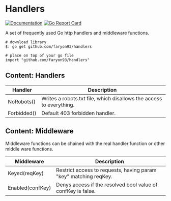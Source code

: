# Handlers
[![Documentation](https://godoc.org/github.com/faryon93/handlers?status.svg)](http://godoc.org/github.com/faryon93/handlers)
[![Go Report Card](https://goreportcard.com/badge/github.com/faryon93/handlers)](https://goreportcard.com/report/github.com/faryon93/handlers)

A set of frequently used Go http handlers and middleware functions.

    # download library
    $: go get github.com/faryon93/handlers

    # place on top of your go file
    import "github.com/faryon93/handlers"

## Content: Handlers

| Handler       | Description                                                         |
| ------------- | ------------------------------------------------------------------- |
| NoRobots()    | Writes a robots.txt file, which disallows the access to everything. |
| Forbidded()   | Default 403 forbidden handler.                                      |

## Content: Middleware

Middleware functions can be chained with the real handler function or other middle ware functions.

| Middleware        | Description                                                       |
| ----------------- | ----------------------------------------------------------------- |
| Keyed(reqKey)     | Restrict access to requests, having param "key" matching reqKey.  |
| Enabled(confKey)  | Denys access if the resolved bool value of confKey is false.      |
